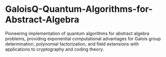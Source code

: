 # GaloisQ-Quantum-Algorithms-for-Abstract-Algebra
Pioneering implementation of quantum algorithms for abstract algebra problems, providing exponential computational advantages for Galois group determination, polynomial factorization, and field extensions with applications to cryptography and coding theory.
